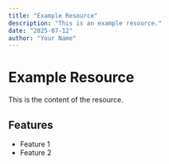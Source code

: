 ```yaml
---
title: "Example Resource"
description: "This is an example resource."
date: "2025-07-12"
author: "Your Name"
---
```


# Example Resource

This is the content of the resource.

## Features

- Feature 1
- Feature 2
